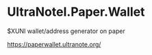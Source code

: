 # UltraNoteI.Paper.Wallet

$XUNI wallet/address generator on paper

https://paperwallet.ultranote.org/
